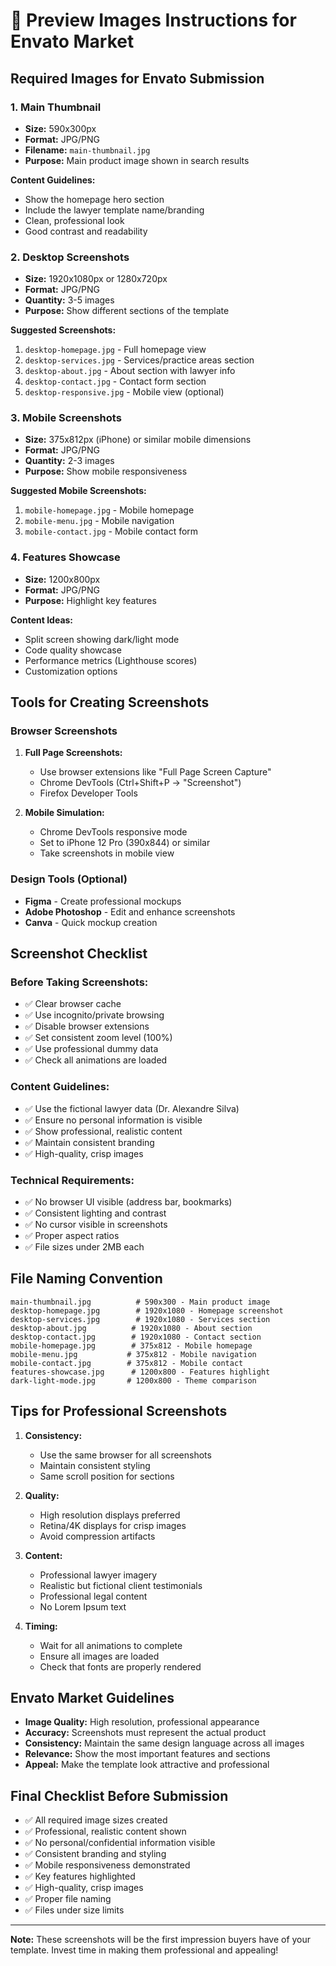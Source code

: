 # 📸 Preview Images Instructions for Envato Market

## Required Images for Envato Submission

### 1. Main Thumbnail
- **Size:** 590x300px
- **Format:** JPG/PNG
- **Filename:** `main-thumbnail.jpg`
- **Purpose:** Main product image shown in search results

**Content Guidelines:**
- Show the homepage hero section
- Include the lawyer template name/branding
- Clean, professional look
- Good contrast and readability

### 2. Desktop Screenshots
- **Size:** 1920x1080px or 1280x720px
- **Format:** JPG/PNG
- **Quantity:** 3-5 images
- **Purpose:** Show different sections of the template

**Suggested Screenshots:**
1. `desktop-homepage.jpg` - Full homepage view
2. `desktop-services.jpg` - Services/practice areas section
3. `desktop-about.jpg` - About section with lawyer info
4. `desktop-contact.jpg` - Contact form section
5. `desktop-responsive.jpg` - Mobile view (optional)

### 3. Mobile Screenshots
- **Size:** 375x812px (iPhone) or similar mobile dimensions
- **Format:** JPG/PNG
- **Quantity:** 2-3 images
- **Purpose:** Show mobile responsiveness

**Suggested Mobile Screenshots:**
1. `mobile-homepage.jpg` - Mobile homepage
2. `mobile-menu.jpg` - Mobile navigation
3. `mobile-contact.jpg` - Mobile contact form

### 4. Features Showcase
- **Size:** 1200x800px
- **Format:** JPG/PNG
- **Purpose:** Highlight key features

**Content Ideas:**
- Split screen showing dark/light mode
- Code quality showcase
- Performance metrics (Lighthouse scores)
- Customization options

## Tools for Creating Screenshots

### Browser Screenshots
1. **Full Page Screenshots:**
   - Use browser extensions like "Full Page Screen Capture"
   - Chrome DevTools (Ctrl+Shift+P → "Screenshot")
   - Firefox Developer Tools

2. **Mobile Simulation:**
   - Chrome DevTools responsive mode
   - Set to iPhone 12 Pro (390x844) or similar
   - Take screenshots in mobile view

### Design Tools (Optional)
- **Figma** - Create professional mockups
- **Adobe Photoshop** - Edit and enhance screenshots
- **Canva** - Quick mockup creation

## Screenshot Checklist

### Before Taking Screenshots:
- ✅ Clear browser cache
- ✅ Use incognito/private browsing
- ✅ Disable browser extensions
- ✅ Set consistent zoom level (100%)
- ✅ Use professional dummy data
- ✅ Check all animations are loaded

### Content Guidelines:
- ✅ Use the fictional lawyer data (Dr. Alexandre Silva)
- ✅ Ensure no personal information is visible
- ✅ Show professional, realistic content
- ✅ Maintain consistent branding
- ✅ High-quality, crisp images

### Technical Requirements:
- ✅ No browser UI visible (address bar, bookmarks)
- ✅ Consistent lighting and contrast
- ✅ No cursor visible in screenshots
- ✅ Proper aspect ratios
- ✅ File sizes under 2MB each

## File Naming Convention

```
main-thumbnail.jpg          # 590x300 - Main product image
desktop-homepage.jpg        # 1920x1080 - Homepage screenshot
desktop-services.jpg        # 1920x1080 - Services section
desktop-about.jpg          # 1920x1080 - About section
desktop-contact.jpg        # 1920x1080 - Contact section
mobile-homepage.jpg        # 375x812 - Mobile homepage
mobile-menu.jpg           # 375x812 - Mobile navigation
mobile-contact.jpg        # 375x812 - Mobile contact
features-showcase.jpg      # 1200x800 - Features highlight
dark-light-mode.jpg       # 1200x800 - Theme comparison
```

## Tips for Professional Screenshots

1. **Consistency:**
   - Use the same browser for all screenshots
   - Maintain consistent styling
   - Same scroll position for sections

2. **Quality:**
   - High resolution displays preferred
   - Retina/4K displays for crisp images
   - Avoid compression artifacts

3. **Content:**
   - Professional lawyer imagery
   - Realistic but fictional client testimonials
   - Professional legal content
   - No Lorem Ipsum text

4. **Timing:**
   - Wait for all animations to complete
   - Ensure all images are loaded
   - Check that fonts are properly rendered

## Envato Market Guidelines

- **Image Quality:** High resolution, professional appearance
- **Accuracy:** Screenshots must represent the actual product
- **Consistency:** Maintain the same design language across all images
- **Relevance:** Show the most important features and sections
- **Appeal:** Make the template look attractive and professional

## Final Checklist Before Submission

- ✅ All required image sizes created
- ✅ Professional, realistic content shown
- ✅ No personal/confidential information visible
- ✅ Consistent branding and styling
- ✅ Mobile responsiveness demonstrated
- ✅ Key features highlighted
- ✅ High-quality, crisp images
- ✅ Proper file naming
- ✅ Files under size limits

---

**Note:** These screenshots will be the first impression buyers have of your template. Invest time in making them professional and appealing!